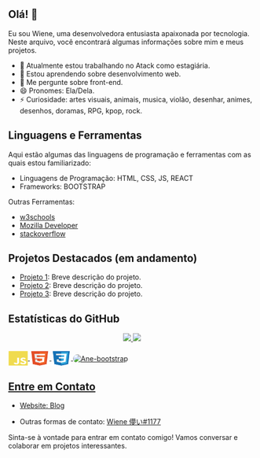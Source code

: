 ## Olá! 👋

Eu sou Wiene, uma desenvolvedora entusiasta apaixonada por tecnologia. Neste arquivo, você encontrará algumas informações sobre mim e meus projetos.

- 🔭 Atualmente estou trabalhando no Atack como estagiária.
- 🌱 Estou aprendendo sobre desenvolvimento web.
- 💬 Me pergunte sobre front-end.
- 😄 Pronomes: Ela/Dela.
- ⚡ Curiosidade: artes visuais, animais, musica, violão, desenhar, animes, desenhos, doramas, RPG, kpop, rock.

## Linguagens e Ferramentas

Aqui estão algumas das linguagens de programação e ferramentas com as quais estou familiarizado:

- Linguagens de Programação: HTML, CSS, JS, REACT
- Frameworks: BOOTSTRAP

Outras Ferramentas:
- [w3schools](https://www.w3schools.com/)
- [Mozilla Developer](https://developer.mozilla.org)
- [stackoverflow](https://stackoverflow.com/)

## Projetos Destacados (em andamento)

- [Projeto 1](link_para_projeto_1): Breve descrição do projeto.
- [Projeto 2](link_para_projeto_2): Breve descrição do projeto.
- [Projeto 3](link_para_projeto_3): Breve descrição do projeto.

## Estatísticas do GitHub

<div align="center">
  <a href="https://github.com/wenrkive">
  <img height="180em" src="https://github-readme-stats.vercel.app/api?username=wenrkive&show_icons=true&theme=gotham&include_all_commits=true&count_private=true"/>
  <img height="180em" src="https://github-readme-stats.vercel.app/api/top-langs/?username=wenrkive&layout=compact&langs_count=7&theme=gotham"/>
</div>
  
  <div style="display: inline_block"><br>
  <img align="center" alt="Ane-Js" height="30" width="40" src="https://raw.githubusercontent.com/devicons/devicon/master/icons/javascript/javascript-plain.svg">
  <img align="center" alt="Ane-HTML" height="30" width="40" src="https://raw.githubusercontent.com/devicons/devicon/master/icons/html5/html5-original.svg">
  <img align="center" alt="Ane-CSS" height="30" width="40" src="https://raw.githubusercontent.com/devicons/devicon/master/icons/css3/css3-original.svg">
    <img align="center" alt="Ane-bootstrap" height="30" width="40" 
         
<img align="right" alt="Rafa-pic" height="150" style="border-radius:50px;" src="https://64.media.tumblr.com/f39b0cfcbaf58fec6df144034c872eda/403f8afa359b3033-cc/s1280x1920/2f87781acd402ac1d141bee03699c524559f81f8.pnj">
  
    
## Entre em Contato

- Website: [Blog](wenrkive.github.io)

- Outras formas de contato: [Wiene 儚い#1177](https://discord.gg/G4mTEKqh)

Sinta-se à vontade para entrar em contato comigo! Vamos conversar e colaborar em projetos interessantes.
